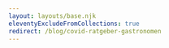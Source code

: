 ```yaml
---
layout: layouts/base.njk
eleventyExcludeFromCollections: true
redirect: /blog/covid-ratgeber-gastronomen
---
```

